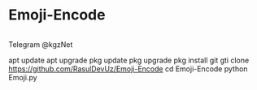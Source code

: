 # Emoji-Encode
######
Telegram @kgzNet

apt update
apt upgrade
pkg update
pkg upgrade
pkg install git
gti clone https://github.com/RasulDevUz/Emoji-Encode
cd Emoji-Encode
python Emoji.py

